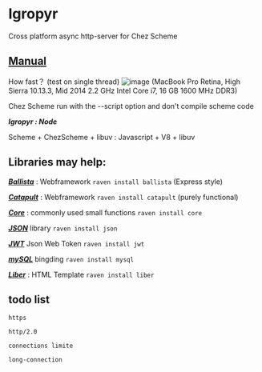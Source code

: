 # Igropyr
Cross platform async http-server for Chez Scheme

## [Manual](https://guenchi.github.io/Igropyr)

How fast？ (test on single thread)
![image](https://github.com/guenchi/Igropyr/blob/gh-pages/img/ab.png)
(MacBook Pro Retina, High Sierra 10.13.3, Mid 2014 2.2 GHz Intel Core i7, 16 GB 1600 MHz DDR3)

Chez Scheme run with the --script option and don't compile scheme code


***Igropyr : Node***

Scheme + ChezScheme + libuv : Javascript + V8 + libuv


## Libraries may help:

***[Ballista](https://guenchi.github.io/Ballista)*** : Webframework `raven install ballista` (Express style)

***[Catapult](https://guenchi.github.io/Catapult)*** : Webframework `raven install catapult` (purely functional)

***[Core](https://guenchi.github.io/Core)*** : commonly used small functions `raven install core`

***[JSON](https://guenchi.github.io/json)*** library `raven install json`

***[JWT](https://github.com/guenchi/jwt)*** Json Web Token `raven install jwt` 

***[mySQL](https://github.com/chclock/mysql)*** bingding `raven install mysql`  

***[Liber](https://github.com/guenchi/Liber)*** : HTML Template `raven install liber` 




 
## todo list

```
https

http/2.0

connections limite

long-connection
```
